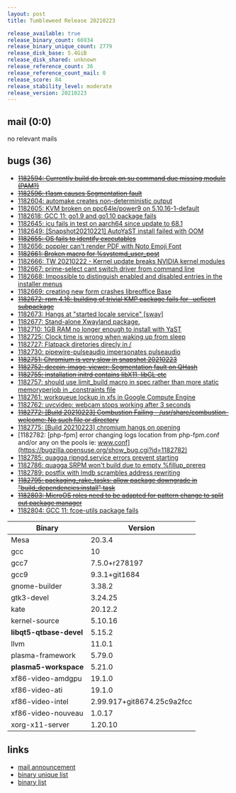 ```yaml
---
layout: post
title: Tumbleweed Release 20210223

release_available: true
release_binary_count: 66934
release_binary_unique_count: 2779
release_disk_base: 5.4GiB
release_disk_shared: unknown
release_reference_count: 36
release_reference_count_mail: 0
release_score: 84
release_stability_level: moderate
release_version: 20210223
---
```


## mail (0:0)

no relevant mails

## bugs (36)

<!--more-->

- ~~[1182594: Currently build do break on su command due missing module (PAM?)](https://bugzilla.opensuse.org/show_bug.cgi?id=1182594)~~
- ~~[1182596: t1asm causes Segmentation fault](https://bugzilla.opensuse.org/show_bug.cgi?id=1182596)~~
- [1182604: automake creates non-deterministic output](https://bugzilla.opensuse.org/show_bug.cgi?id=1182604)
- [1182605: KVM broken on ppc64le/power9 on 5.10.16-1-default](https://bugzilla.opensuse.org/show_bug.cgi?id=1182605)
- [1182618: GCC 11: go1.9 and go1.10 package fails](https://bugzilla.opensuse.org/show_bug.cgi?id=1182618)
- [1182645: icu fails in test on aarch64 since update to 68.1](https://bugzilla.opensuse.org/show_bug.cgi?id=1182645)
- [1182649: \[Snapshot20210221\] AutoYaST install failed with OOM](https://bugzilla.opensuse.org/show_bug.cgi?id=1182649)
- ~~[1182655: OS fails to identify executables](https://bugzilla.opensuse.org/show_bug.cgi?id=1182655)~~
- [1182656: poppler can't render PDF with Noto Emoji Font](https://bugzilla.opensuse.org/show_bug.cgi?id=1182656)
- ~~[1182661: Broken macro for %systemd_user_post](https://bugzilla.opensuse.org/show_bug.cgi?id=1182661)~~
- [1182666: TW 20210222 - Kernel update breaks NVIDIA kernel modules](https://bugzilla.opensuse.org/show_bug.cgi?id=1182666)
- [1182667: prime-select cant switch driver from command line](https://bugzilla.opensuse.org/show_bug.cgi?id=1182667)
- [1182668: Impossible to distinguish enabled and disabled entries in the installer menus](https://bugzilla.opensuse.org/show_bug.cgi?id=1182668)
- [1182669: creating new form crashes libreoffice Base](https://bugzilla.opensuse.org/show_bug.cgi?id=1182669)
- ~~[1182672: rpm 4.16: building of trivial KMP package fails for -ueficert subpackage](https://bugzilla.opensuse.org/show_bug.cgi?id=1182672)~~
- [1182673: Hangs at "started locale service" \[sway\]](https://bugzilla.opensuse.org/show_bug.cgi?id=1182673)
- [1182677: Stand-alone Xwayland package.](https://bugzilla.opensuse.org/show_bug.cgi?id=1182677)
- [1182710: 1GB RAM no longer enough to install with YaST](https://bugzilla.opensuse.org/show_bug.cgi?id=1182710)
- [1182725: Clock time is wrong when waking up from sleep](https://bugzilla.opensuse.org/show_bug.cgi?id=1182725)
- [1182727: Flatpack diretories direcly in /](https://bugzilla.opensuse.org/show_bug.cgi?id=1182727)
- [1182730: pipewire-pulseaudio impersonates pulseaudio](https://bugzilla.opensuse.org/show_bug.cgi?id=1182730)
- ~~[1182751: Chromium is very slow in snapshot 20210223](https://bugzilla.opensuse.org/show_bug.cgi?id=1182751)~~
- ~~[1182752: deepin-image-viewer: Segmentation fault on QHash](https://bugzilla.opensuse.org/show_bug.cgi?id=1182752)~~
- ~~[1182755: installation initrd contains libX11, libGL etc](https://bugzilla.opensuse.org/show_bug.cgi?id=1182755)~~
- [1182757: should use limit_build macro in spec rather than more static memoryperjob in _constraints file](https://bugzilla.opensuse.org/show_bug.cgi?id=1182757)
- [1182761: workqueue lockup in xfs in Google Compute Engine](https://bugzilla.opensuse.org/show_bug.cgi?id=1182761)
- [1182762: uvcvideo: webcam stops working after 3 seconds](https://bugzilla.opensuse.org/show_bug.cgi?id=1182762)
- ~~[1182772: \[Build 20210223\] Combustion Failing - /usr/share/combustion-welcome: No such file or directory](https://bugzilla.opensuse.org/show_bug.cgi?id=1182772)~~
- [1182775: \[Build 20210223\] chromium hangs on opening](https://bugzilla.opensuse.org/show_bug.cgi?id=1182775)
- [1182782: \[php-fpm\] error changing logs location from php-fpm.conf and/or any on the pools ie: www.conf](https://bugzilla.opensuse.org/show_bug.cgi?id=1182782)
- [1182785: quagga ripngd.service errors prevent starting](https://bugzilla.opensuse.org/show_bug.cgi?id=1182785)
- [1182786: quagga SRPM won't build due to empty %fillup_prereq](https://bugzilla.opensuse.org/show_bug.cgi?id=1182786)
- [1182789: postfix with lmdb scrambles address rewriting](https://bugzilla.opensuse.org/show_bug.cgi?id=1182789)
- ~~[1182795: packaging_rake_tasks: allow package downgrade in "build_dependencies:install" task](https://bugzilla.opensuse.org/show_bug.cgi?id=1182795)~~
- ~~[1182803: MicroOS roles need to be adapted for pattern change to split out package manager](https://bugzilla.opensuse.org/show_bug.cgi?id=1182803)~~
- [1182804: GCC 11: fcoe-utils package fails](https://bugzilla.opensuse.org/show_bug.cgi?id=1182804)

Binary | Version
--- | ---
Mesa | 20.3.4
gcc | 10
gcc7 | 7.5.0+r278197
gcc9 | 9.3.1+git1684
gnome-builder | 3.38.2
gtk3-devel | 3.24.25
kate | 20.12.2
kernel-source | 5.10.16
**libqt5-qtbase-devel** | 5.15.2
llvm | 11.0.1
plasma-framework | 5.79.0
**plasma5-workspace** | 5.21.0
xf86-video-amdgpu | 19.1.0
xf86-video-ati | 19.1.0
xf86-video-intel | 2.99.917+git8674.25c9a2fcc
xf86-video-nouveau | 1.0.17
xorg-x11-server | 1.20.10

## links

- [mail announcement](https://github.com/boombatower/tumbleweed-review/issues/10)
- [binary unique list](http://download.opensuse.org/history/20210223/rpm.unique.list)
- [binary list](http://download.opensuse.org/history/20210223/rpm.list)
